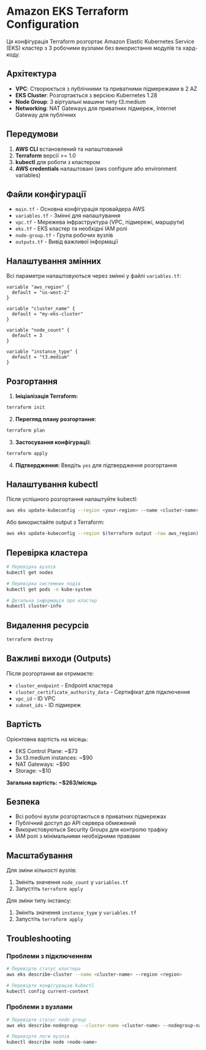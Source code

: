 # Amazon EKS Terraform Configuration

Ця конфігурація Terraform розгортає Amazon Elastic Kubernetes Service (EKS) кластер з 3 робочими вузлами без використання модулів та хард-коду.

## Архітектура

- **VPC**: Створюється з публічними та приватними підмережами в 2 AZ
- **EKS Cluster**: Розгортається з версією Kubernetes 1.28
- **Node Group**: 3 віртуальні машини типу t3.medium
- **Networking**: NAT Gateways для приватних підмереж, Internet Gateway для публічних

## Передумови

1. **AWS CLI** встановлений та налаштований
2. **Terraform** версії >= 1.0
3. **kubectl** для роботи з кластером
4. **AWS credentials** налаштовані (aws configure або environment variables)

## Файли конфігурації

- `main.tf` - Основна конфігурація провайдера AWS
- `variables.tf` - Змінні для налаштування
- `vpc.tf` - Мережева інфраструктура (VPC, підмережі, маршрути)
- `eks.tf` - EKS кластер та необхідні IAM ролі
- `node-group.tf` - Група робочих вузлів
- `outputs.tf` - Вивід важливої інформації

## Налаштування змінних

Всі параметри налаштовуються через змінні у файлі `variables.tf`:

```hcl
variable "aws_region" {
  default = "us-west-2"
}

variable "cluster_name" {
  default = "my-eks-cluster"
}

variable "node_count" {
  default = 3
}

variable "instance_type" {
  default = "t3.medium"
}
```

## Розгортання

1. **Ініціалізація Terraform:**
```bash
terraform init
```

2. **Перегляд плану розгортання:**
```bash
terraform plan
```

3. **Застосування конфігурації:**
```bash
terraform apply
```

4. **Підтвердження:** Введіть `yes` для підтвердження розгортання

## Налаштування kubectl

Після успішного розгортання налаштуйте kubectl:

```bash
aws eks update-kubeconfig --region <your-region> --name <cluster-name>
```

Або використайте output з Terraform:
```bash
aws eks update-kubeconfig --region $(terraform output -raw aws_region) --name $(terraform output -raw cluster_name)
```

## Перевірка кластера

```bash
# Перевірка вузлів
kubectl get nodes

# Перевірка системних подів
kubectl get pods -n kube-system

# Детальна інформація про кластер
kubectl cluster-info
```

## Видалення ресурсів

```bash
terraform destroy
```

## Важливі виходи (Outputs)

Після розгортання ви отримаєте:

- `cluster_endpoint` - Endpoint кластера
- `cluster_certificate_authority_data` - Сертифікат для підключення
- `vpc_id` - ID VPC
- `subnet_ids` - ID підмереж

## Вартість

Орієнтовна вартість на місяць:
- EKS Control Plane: ~$73
- 3x t3.medium instances: ~$90
- NAT Gateways: ~$90
- Storage: ~$10

**Загальна вартість: ~$263/місяць**

## Безпека

- Всі робочі вузли розгортаються в приватних підмережах
- Публічний доступ до API сервера обмежений
- Використовуються Security Groups для контролю трафіку
- IAM ролі з мінімальними необхідними правами

## Масштабування

Для зміни кількості вузлів:
1. Змініть значення `node_count` у `variables.tf`
2. Запустіть `terraform apply`

Для зміни типу інстансу:
1. Змініть значення `instance_type` у `variables.tf`
2. Запустіть `terraform apply`

## Troubleshooting

### Проблеми з підключенням
```bash
# Перевірте статус кластера
aws eks describe-cluster --name <cluster-name> --region <region>

# Перевірте конфігурацію kubectl
kubectl config current-context
```

### Проблеми з вузлами
```bash
# Перевірте статус node group
aws eks describe-nodegroup --cluster-name <cluster-name> --nodegroup-name <nodegroup-name>

# Перевірте логи вузлів
kubectl describe node <node-name>
```
